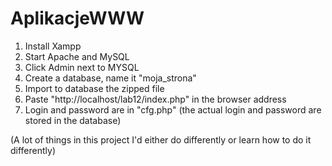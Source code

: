 # AplikacjeWWW

1) Install Xampp
2) Start Apache and MySQL
3) Click Admin next to MYSQL
4) Create a database, name it "moja_strona"
5) Import to database the zipped file
6) Paste "http://localhost/lab12/index.php" in the browser address
7) Login and password are in "cfg.php" (the actual login and password are stored in the database)

(A lot of things in this project I'd either do differently or learn how to do it differently)

